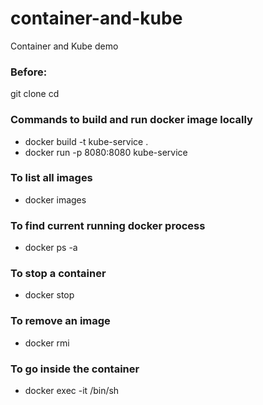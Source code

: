 # container-and-kube
Container and Kube demo

### Before:
git clone <uri>
cd <filename>

  
### Commands to build and run docker image locally
* docker build -t kube-service .
* docker run -p 8080:8080 kube-service

### To list all images
* docker images

### To find current running docker process
* docker ps -a

### To stop a container
* docker stop

### To remove an image
* docker rmi 

### To go inside the container
* docker exec -it <image-id> /bin/sh
  
